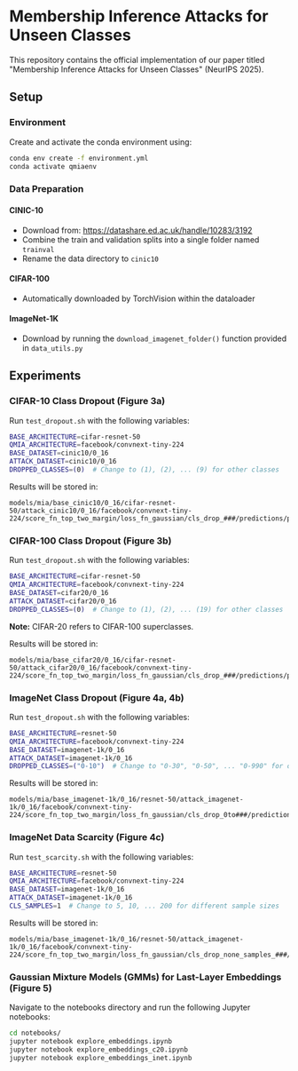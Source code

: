 # Membership Inference Attacks for Unseen Classes

This repository contains the official implementation of our paper titled "Membership Inference Attacks for Unseen Classes" (NeurIPS 2025).

## Setup

### Environment

Create and activate the conda environment using:

```bash
conda env create -f environment.yml
conda activate qmiaenv
```

### Data Preparation

#### CINIC-10
- Download from: https://datashare.ed.ac.uk/handle/10283/3192
- Combine the train and validation splits into a single folder named `trainval`
- Rename the data directory to `cinic10`

#### CIFAR-100
- Automatically downloaded by TorchVision within the dataloader

#### ImageNet-1K
- Download by running the `download_imagenet_folder()` function provided in `data_utils.py`

## Experiments

### CIFAR-10 Class Dropout (Figure 3a)

Run `test_dropout.sh` with the following variables:
```bash
BASE_ARCHITECTURE=cifar-resnet-50
QMIA_ARCHITECTURE=facebook/convnext-tiny-224
BASE_DATASET=cinic10/0_16
ATTACK_DATASET=cinic10/0_16
DROPPED_CLASSES=(0)  # Change to (1), (2), ... (9) for other classes
```

Results will be stored in:
```
models/mia/base_cinic10/0_16/cifar-resnet-50/attack_cinic10/0_16/facebook/convnext-tiny-224/score_fn_top_two_margin/loss_fn_gaussian/cls_drop_###/predictions/plots
```

### CIFAR-100 Class Dropout (Figure 3b)

Run `test_dropout.sh` with the following variables:
```bash
BASE_ARCHITECTURE=cifar-resnet-50
QMIA_ARCHITECTURE=facebook/convnext-tiny-224
BASE_DATASET=cifar20/0_16
ATTACK_DATASET=cifar20/0_16
DROPPED_CLASSES=(0)  # Change to (1), (2), ... (19) for other classes
```

**Note:** CIFAR-20 refers to CIFAR-100 superclasses.

Results will be stored in:
```
models/mia/base_cifar20/0_16/cifar-resnet-50/attack_cifar20/0_16/facebook/convnext-tiny-224/score_fn_top_two_margin/loss_fn_gaussian/cls_drop_###/predictions/plots
```

### ImageNet Class Dropout (Figure 4a, 4b)

Run `test_dropout.sh` with the following variables:
```bash
BASE_ARCHITECTURE=resnet-50
QMIA_ARCHITECTURE=facebook/convnext-tiny-224
BASE_DATASET=imagenet-1k/0_16
ATTACK_DATASET=imagenet-1k/0_16
DROPPED_CLASSES=("0-10")  # Change to "0-30", "0-50", ... "0-990" for other ranges
```

Results will be stored in:
```
models/mia/base_imagenet-1k/0_16/resnet-50/attack_imagenet-1k/0_16/facebook/convnext-tiny-224/score_fn_top_two_margin/loss_fn_gaussian/cls_drop_0to###/predictions/plots
```

### ImageNet Data Scarcity (Figure 4c)

Run `test_scarcity.sh` with the following variables:
```bash
BASE_ARCHITECTURE=resnet-50
QMIA_ARCHITECTURE=facebook/convnext-tiny-224
BASE_DATASET=imagenet-1k/0_16
ATTACK_DATASET=imagenet-1k/0_16
CLS_SAMPLES=1  # Change to 5, 10, ... 200 for different sample sizes
```

Results will be stored in:
```
models/mia/base_imagenet-1k/0_16/resnet-50/attack_imagenet-1k/0_16/facebook/convnext-tiny-224/score_fn_top_two_margin/loss_fn_gaussian/cls_drop_none_samples_###/predictions/plots
```

### Gaussian Mixture Models (GMMs) for Last-Layer Embeddings (Figure 5)

Navigate to the notebooks directory and run the following Jupyter notebooks:
```bash
cd notebooks/
jupyter notebook explore_embeddings.ipynb
jupyter notebook explore_embeddings_c20.ipynb
jupyter notebook explore_embeddings_inet.ipynb
```